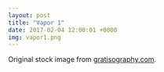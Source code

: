```yaml
---
layout: post
title: "Vapor 1"
date: 2017-02-04 12:00:01 +0000
img: vapor1.png
---
```


Original stock image from [gratisography.com](https://gratisography.com/).
